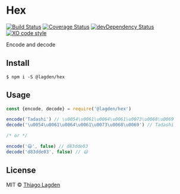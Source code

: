 # Hex

[![Build Status][ci-img]][ci]
[![Coverage Status][coveralls-img]][coveralls]
[![devDependency Status][devDep-img]][devDep]
[![XO code style][xo-img]][xo]

[ci-img]:        https://travis-ci.org/lagden/hex.svg
[ci]:            https://travis-ci.org/lagden/hex
[coveralls-img]: https://coveralls.io/repos/github/lagden/hex/badge.svg?branch=master
[coveralls]:     https://coveralls.io/github/lagden/hex?branch=master
[devDep-img]:    https://david-dm.org/lagden/hex/dev-status.svg
[devDep]:        https://david-dm.org/lagden/hex#info=devDependencies
[xo-img]:        https://img.shields.io/badge/code_style-XO-5ed9c7.svg
[xo]:            https://github.com/sindresorhus/xo


Encode and decode


## Install

```
$ npm i -S @lagden/hex
```


## Usage

```js
const {encode, decode} = require('@lagden/hex')

encode('Tadashi') // \u0054\u0061\u0064\u0061\u0073\u0068\u0069
decode('\u0054\u0061\u0064\u0061\u0073\u0068\u0069') // Tadashi

/* or */

encode('😃', false) // d83dde03
decode('d83dde03', false) // 😃
```

## License

MIT © [Thiago Lagden](https://github.com/lagden)
